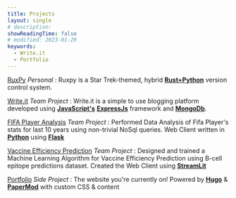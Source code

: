 ```yaml
--- 
title: Projects
layout: single
# description:
showReadingTime: false
# modified: 2023-01-29
keywords:
  - Write.it
  - Portfolio
---
```

[RuxPy](https://github.com/tanmayc07/ruxpy) *Personal*
: Ruxpy is a Star Trek-themed, hybrid [**Rust+Python**]() version control system.

[Write.it](https://github.com/tanmayc07/Blog-App) *Team Project*
: Write.it is a simple to use blogging platform developed using [**JavaScript's**](https://developer.mozilla.org/en-US/docs/Web/JavaScript) [**ExpressJs**](https://expressjs.com/) framework and [**MongoDb**](https://www.mongodb.com/).

[FIFA Player Analysis](https://github.com/tanmayc07/CS532_Nosql_Project) *Team Project* 
: Performed Data Analysis of Fifa Player's stats for last 10 years using non-trivial NoSql queries. Web Client written in [**Python**](https://python.org) using [**Flask**](https://flask.palletsprojects.com/en/3.0.x/)

[Vaccine Efficiency Prediction](https://github.com/tanmayc07/WWCodeHackathon) *Team Project* 
: Designed and trained a Machine Learning Algorithm for Vaccine Efficiency Prediction using B-cell epitope predictions dataset. Created the Web Client using [**StreamLit**](https://streamlit.io/)

[Portfolio](https://tanmayc.me/personal-site) *Side Project* 
: The website you're currently on! Powered by [**Hugo**](https://gohugo.io/) & [**PaperMod**](https://git.io/hugopapermod) with custom CSS & content
